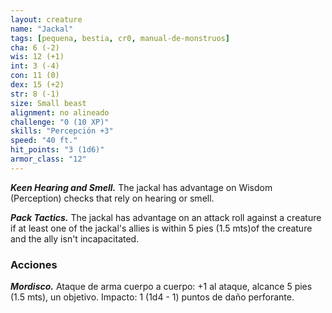 ```yaml
---
layout: creature
name: "Jackal"
tags: [pequena, bestia, cr0, manual-de-monstruos]
cha: 6 (-2)
wis: 12 (+1)
int: 3 (-4)
con: 11 (0)
dex: 15 (+2)
str: 8 (-1)
size: Small beast
alignment: no alineado
challenge: "0 (10 XP)"
skills: "Percepción +3"
speed: "40 ft."
hit_points: "3 (1d6)"
armor_class: "12"
---
```


***Keen Hearing and Smell.*** The jackal has advantage on Wisdom (Perception) checks that rely on hearing or smell.

***Pack Tactics.*** The jackal has advantage on an attack roll against a creature if at least one of the jackal's allies is within 5 pies (1.5 mts)of the creature and the ally isn't incapacitated.

### Acciones

***Mordisco.*** Ataque de arma cuerpo a cuerpo: +1 al ataque, alcance 5 pies (1.5 mts), un objetivo. Impacto: 1 (1d4 - 1) puntos de daño perforante.